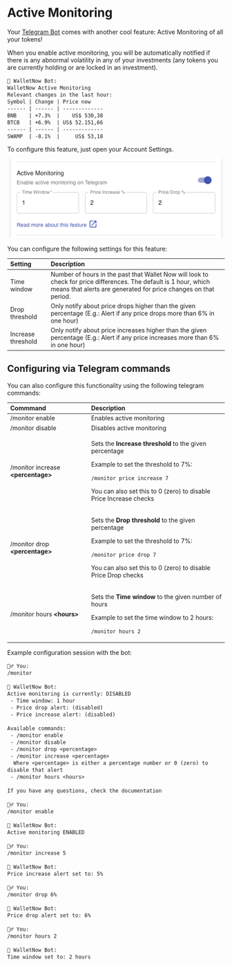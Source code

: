 # Active Monitoring

Your [Telegram Bot](telegram-bot.md) comes with another cool feature: Active Monitoring of all your tokens!

When you enable active monitoring, you will be automatically notified if there is any abnormal volatility in any of your investments \(any tokens you are currently holding or are locked in an investment\).

```text
🤖 WalletNow Bot:
WalletNow Active Monitoring
Relevant changes in the last hour:
Symbol | Change | Price now    
------ | ------ | -------------
BNB    | +7.3%  |    US$ 530,38
BTCB   | +6.9%  | US$ 52.151,66
------ | ------ | -------------
SWAMP  | -8.1%  |     US$ 53,18
```

To configure this feature, just open your Account Settings.

![](../.gitbook/assets/image%20%281%29.png)

You can configure the following settings for this feature:

| Setting | Description |
| :--- | :--- |
| Time window | Number of hours in the past that Wallet Now will look to check for price differences. The default is 1 hour, which means that alerts are generated for price changes on that period. |
| Drop threshold | Only notify about price drops higher than the given percentage \(E.g.: Alert if any price drops more than 6% in one hour\) |
| Increase threshold | Only notify about price increases higher than the given percentage \(E.g.: Alert if any price increases more than 6% in one hour\) |

## Configuring via Telegram commands

You can also configure this functionality using the following telegram commands:

<table>
  <thead>
    <tr>
      <th style="text-align:left">Commmand</th>
      <th style="text-align:left">Description</th>
    </tr>
  </thead>
  <tbody>
    <tr>
      <td style="text-align:left">/monitor enable</td>
      <td style="text-align:left">Enables active monitoring</td>
    </tr>
    <tr>
      <td style="text-align:left">/monitor disable</td>
      <td style="text-align:left">Disables active monitoring</td>
    </tr>
    <tr>
      <td style="text-align:left">/monitor increase <b>&lt;percentage&gt;</b>
      </td>
      <td style="text-align:left">
        <p>Sets the <b>Increase threshold</b> to the given percentage</p>
        <p>Example to set the threshold to 7%:</p>
        <p><code>/monitor price increase 7</code>
        </p>
        <p>You can also set this to 0 (zero) to disable Price Increase checks</p>
      </td>
    </tr>
    <tr>
      <td style="text-align:left">/monitor drop <b>&lt;percentage&gt;</b>
      </td>
      <td style="text-align:left">
        <p>Sets the <b>Drop threshold</b> to the given percentage</p>
        <p>Example to set the threshold to 7%:</p>
        <p><code>/monitor price drop 7</code>
        </p>
        <p>You can also set this to 0 (zero) to disable Price Drop checks</p>
      </td>
    </tr>
    <tr>
      <td style="text-align:left">/monitor hours <b>&lt;hours&gt;</b>
      </td>
      <td style="text-align:left">
        <p>Sets the <b>Time window</b> to the given number of hours</p>
        <p>Example to set the time window to 2 hours:</p>
        <p><code>/monitor hours 2</code>
        </p>
      </td>
    </tr>
  </tbody>
</table>

Example configuration session with the bot:

```text
🙍‍♂️ You:
/monitor

🤖 WalletNow Bot:
Active monitoring is currently: DISABLED
 - Time window: 1 hour
 - Price drop alert: (disabled)
 - Price increase alert: (disabled)

Available commands:
 - /monitor enable 
 - /monitor disable
 - /monitor drop <percentage>
 - /monitor increase <percentage>
  Where <percentage> is either a percentage number or 0 (zero) to disable that alert
 - /monitor hours <hours>

If you have any questions, check the documentation

🙍‍♂️ You:
/monitor enable

🤖 WalletNow Bot:
Active monitoring ENABLED

🙍‍♂️ You:
/monitor increase 5

🤖 WalletNow Bot:
Price increase alert set to: 5%

🙍‍♂️ You:
/monitor drop 6%

🤖 WalletNow Bot:
Price drop alert set to: 6%

🙍‍♂️ You:
/monitor hours 2

🤖 WalletNow Bot:
Time window set to: 2 hours
```

